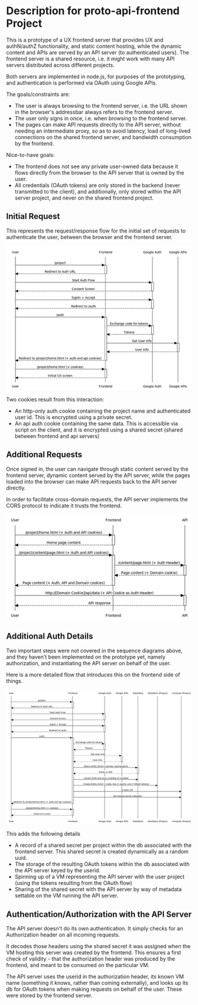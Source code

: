 # Description for proto-api-frontend Project

This is a prototype of a UX frontend server that provides UX and authN/authZ functionality, and static content hosting, while the dynamic content and APIs are served by an API server (to authenticated users). The frontend server is a shared resource, i.e. it might work with many API servers distributed across different projects.

Both servers are implemented in node.js, for purposes of the prototyping, and authentication is performed via OAuth using Google APIs.

The goals/constraints are:

- The user is always browsing to the frontend server, i.e. the URL shown in the browser's addressbar always refers to the frontend server.
- The user only signs in once, i.e. when browsing to the frontend server.
- The pages can make API requests directly to the API server, without needing an intermediate proxy, so as to avoid latency, load of long-lived connections on the shared frontend server, and bandwidth consumption by the frontend.

Nice-to-have goals:

- The frontend does not see any private user-owned data because it flows directly from the browser to the API server that is owned by the user.
- All credentials (OAuth tokens) are only stored in the backend (never transmitted to the client), and additionally, only stored within the API server project, and never on the shared frontend project.

## Initial Request

This represents the request/response flow for the initial set of requests to authenticate the user, between the browser and the frontend server.

![Initial Request Sequence Diagram](images/InitialRequest.png)

Two cookies result from this interaction:

- An http-only auth cookie containing the project name and authenticated user id. This is encrypted using a private secret.
- An api auth cookie containing the same data. This is accessible via script on the client, and it is encrypted using a shared secret (shared between frontend and api servers)

## Additional Requests

Once signed in, the user can navigate through static content served by the frontend server, dynamic content served by the API server, while the pages loaded into the browser can make API requests back to the API server directly.

In order to facilitate cross-domain requests, the API server implements the CORS protocol to indicate it trusts the frontend.

![Additional Requests](images/SignedInRequests.png)

## Additional Auth Details

Two important steps were not covered in the sequence diagrams above, and they haven't been implemented on the prototype yet, namely authorization, and instantiating the API server on behalf of the user.

Here is a more detailed flow that introduces this on the frontend side of things.

![Full Initial Requests](images/FullInitialRequest.png)

This adds the following details

- A record of a shared secret per project within the db associated with the frontend server. This shared secret is created dynamically as a random uuid.
- The storage of the resulting OAuth tokens within the db associated with the API server keyed by the userid.
- Spinning up of a VM representing the API server with the user project (using the tokens resulting from the OAuth flow)
- Sharing of the shared secret with the API server by way of metadata settable on the VM running the API server.

## Authentication/Authorization with the API Server

The API server doesn't do its own authentication. It simply checks for an Authorization header on all incoming requests.

It decodes those headers using the shared secret it was assigned when the VM hosting this server was created by the frontend. This ensures a first check of validity - that the authorization header was produced by the frontend, and meant to be consumed on the particular VM.

The API server uses the userid in the authorization header, its known VM name (something it knows, rather than coming externally), and looks up its db for OAuth tokens when making requests on behalf of the user. These were stored by the frontend server.

